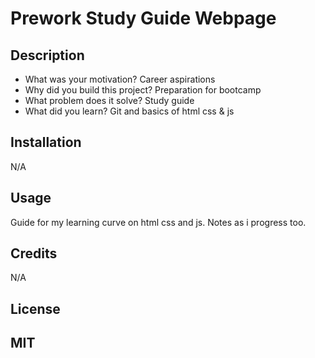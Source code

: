 #  Prework Study Guide Webpage

## Description

- What was your motivation? Career aspirations
- Why did you build this project? Preparation for bootcamp
- What problem does it solve? Study guide
- What did you learn? Git and basics of html css & js


## Installation

N/A

## Usage

Guide for my learning curve on html css and js. Notes as i progress too.

## Credits

N/A

## License

MIT
---

